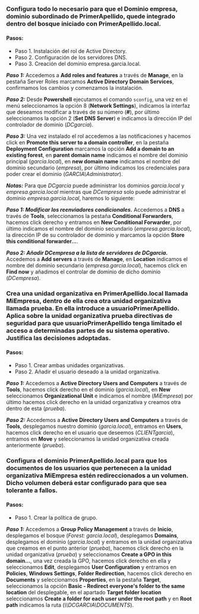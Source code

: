 ### Configura todo lo necesario para que el Dominio empresa, dominio subordinado de PrimerApellido, quede integrado dentro del bosque iniciado con PrimerApellido.local.


#### Pasos:
 - Paso 1. Instalación del rol de Active Directory.
 - Paso 2. Configuración de los servidores DNS.
 - Paso 3. Creación del dominio empresa.garcia.local.


***Paso 1:***
Accedemos a **Add roles and features** a través de **Manage**, en la pestaña Server Roles marcamos **Active Directory Domain Services**, confirmamos los cambios y comenzamos la instalación.


***Paso 2:***
Desde **Powershell** ejecutamos el comando ``sconfig``, una vez en el menú seleccionamos la opción 8 (**Network Settings**), indicamos la interfaz que deseamos modificar a través de su número (**#**), por último seleccionamos la opción 2 (**Set DNS Server**) e indicamos la dirección IP del controlador de dominio (*DCgarcia*).


***Paso 3:***
Una vez instalado el rol accedemos a las notificaciones y hacemos click en **Promote this server to a domain controller**, en la pestaña **Deployment Configuration** marcamos la opción **Add a domain to an existing forest**, en **parent domain name** indicamos el nombre del dominio principal (*garcia.local*), en **new domain name** indicamos el nombre del dominio secundario (*empresa*), por último indicamos los credenciales para poder crear el dominio (*GARCIA\Administrator*).


***Notas:***
Para que *DCgarcia* puede administrar los dominios *garcia.local* y *empresa.garcia.local* mientras que *DCempresa* solo puede administrar el dominio *empresa.garcia.local*, haremos lo siguiente:


***Paso 1: Modificar los reenviadores condicionales.***
Accedemos a **DNS** a través de **Tools**, seleccionamos la pestaña **Conditional Forwarders**, hacemos click derecho y entramos en **New Conditional Forwarder**, por último indicamos el nombre del dominio secundario (*empresa.garcia.local*), la dirección IP de su controlador de dominio y marcamos la opción **Store this conditional forwarder...**.


***Paso 2: Añadir DCempresa a la lista de servidores de DCgarcia.***
Accedemos a **Add servers** a través de **Manage**, en **Location** indicamos el nombre del dominio secundario (*empresa.garcia.local*), hacemos click en **Find now** y añadimos el controlar de dominio de dicho dominio (*DCempresa*).


### Crea una unidad organizativa en PrimerApellido.local llamada MiEmpresa, dentro de ella crea otra unidad organizativa llamada prueba. En ella introduce a usuarioPrimerApellido. Aplica sobre la unidad organizativa prueba directivas de seguridad para que usuarioPrimerApellido tenga limitado el acceso a determinadas partes de su sistema operativo. Justifica las decisiones adoptadas.


#### Pasos:
 - Paso 1. Crear ambas unidades organizativas.
 - Paso 2. Añadir el usuario deseado a la unidad organizativa.


***Paso 1:***
Accedemos a **Active Directory Users and Computers** a través de **Tools**, hacemos click derecho en el dominio (*garcia.local*), en **New** seleccionamos **Organizational Unit** e indicamos el nombre (*MiEmpresa*) por último hacemos click derecho en la unidad organizativa y creamos otra dentro de esta (*prueba*).


***Paso 2:***
Accedemos a **Active Directory Users and Computers** a través de **Tools**, desplegamos nuestro dominio (*garcia.local*), entramos en **Users**, hacemos click derecho en el usuario que deseemos (*CLIENTgarcia*), entramos en **Move** y seleccionamos la unidad organizativa creada anteriormente (*prueba*).


### Configura el dominio PrimerApellido.local para que los documentos de los usuarios que pertenecen a la unidad organizativa MiEmpresa estén redireccionados a un volumen. Dicho volumen deberá estar configurado para que sea tolerante a fallos.


#### Pasos:
 - Paso 1. Crear la política de grupo.


***Paso 1:***
Accedemos a **Group Policy Management** a través de **Inicio**, desplegamos el bosque (*Forest: garcia.local*), desplegamos **Domains**, desplegamos el dominio (*garcia.local*) y entramos en la unidad organizativa que creamos en el punto anterior (*prueba*), hacemos click derecho en la unidad organizativa (*prueba*) y seleccionamos **Create a GPO in this domain...**, una vez creada la GPO, hacemos click derecho en ella y seleccionamos **Edit**, desplegamos **User Configuration** y entramos en **Policies**, **Windows Settings**, **Folder Redirection**, hacemos click derecho en **Documents** y seleccionamos **Properties**, en la pestaña **Target**, seleccionamos la opción **Basic - Redirect everyone's folder to the same location** del desplegable, en el apartado **Target folder location** seleccionamos **Create a folder for each user under the root path** y en **Root path** indicamos la ruta (*\\\DCGARCIA\DOCUMENTS*).
